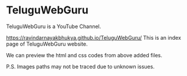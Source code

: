 # TeluguWebGuru
TeluguWebGuru is a YouTube Channel.


https://ravindarnayakbhukya.github.io/TeluguWebGuru/
This is an index page of TeluguWebGuru website.

We can preview the html and css codes from above added files.


P.S. Images paths may not be traced due to unknown issues.
